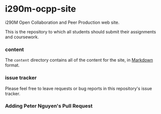 i290m-ocpp-site
===============

i290M Open Collaboration and Peer Production web site.

This is the repository to which all students should submit their assignments and coursework.

### content

The `content` directory contains all of the content for the site, in [Markdown](http://daringfireball.net/projects/markdown/syntax) format.

### issue tracker

Please feel free to leave requests or bug reports in this repository's issue tracker.

### Adding Peter Nguyen's Pull Request
